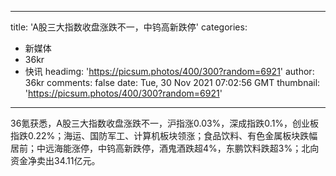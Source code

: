 
---
title: 'A股三大指数收盘涨跌不一，中钨高新跌停'
categories: 
 - 新媒体
 - 36kr
 - 快讯
headimg: 'https://picsum.photos/400/300?random=6921'
author: 36kr
comments: false
date: Tue, 30 Nov 2021 07:02:56 GMT
thumbnail: 'https://picsum.photos/400/300?random=6921'
---

<div>   
36氪获悉，A股三大指数收盘涨跌不一，沪指涨0.03%，深成指跌0.1%，创业板指跌0.22%；海运、国防军工、计算机板块领涨；食品饮料、有色金属板块跌幅居前；中远海能涨停，中钨高新跌停，酒鬼酒跌超4%，东鹏饮料跌超3%；北向资金净卖出34.11亿元。  
</div>
            